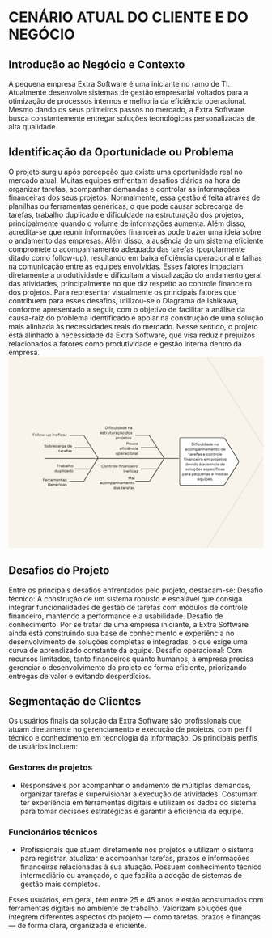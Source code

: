 # CENÁRIO ATUAL DO CLIENTE E DO NEGÓCIO
## Introdução ao Negócio e Contexto
A pequena empresa Extra Software é uma iniciante no ramo de TI. Atualmente desenvolve sistemas de gestão empresarial voltados para a otimização de processos internos e melhoria da eficiência operacional. Mesmo dando os seus primeiros passos no mercado, a Extra Software busca constantemente entregar soluções tecnológicas personalizadas de alta qualidade.

## Identificação da Oportunidade ou Problema
O projeto surgiu após percepção que existe uma oportunidade real no mercado atual. Muitas equipes enfrentam desafios diários na hora de organizar tarefas, acompanhar demandas e controlar as informações financeiras dos seus projetos. Normalmente, essa gestão é feita através de planilhas ou ferramentas genéricas, o que pode causar sobrecarga de tarefas, trabalho duplicado e dificuldade na estruturação dos projetos, principalmente quando o volume de informações aumenta. Além disso, acredita-se que reunir informações financeiras pode trazer uma ideia sobre o andamento das empresas.
Além disso, a ausência de um sistema eficiente compromete o acompanhamento adequado das tarefas (popularmente ditado como follow-up), resultando em baixa eficiência operacional e falhas na comunicação entre as equipes envolvidas. Esses fatores impactam diretamente a produtividade e dificultam a visualização do andamento geral das atividades, principalmente no que diz respeito ao controle financeiro dos projetos.
Para representar visualmente os principais fatores que contribuem para esses desafios, utilizou-se o Diagrama de Ishikawa, conforme apresentado a seguir, com o objetivo de facilitar a análise da causa-raiz do problema identificado e apoiar na construção de uma solução mais alinhada às necessidades reais do mercado.
Nesse sentido, o projeto está alinhado à necessidade da Extra Software, que visa reduzir prejuízos relacionados a fatores como produtividade e gestão interna dentro da empresa. 
![Diagrama de Ishikawa](../assets/ishikawa.jpg)

## Desafios do Projeto 
Entre os principais desafios enfrentados pelo projeto, destacam-se:
Desafio técnico: A construção de um sistema robusto e escalável que consiga integrar funcionalidades de gestão de tarefas com módulos de controle financeiro, mantendo a performance e a usabilidade.
Desafio de conhecimento: Por se tratar de uma empresa iniciante, a Extra Software ainda está construindo sua base de conhecimento e experiência no desenvolvimento de soluções completas e integradas, o que exige uma curva de aprendizado constante da equipe.
Desafio operacional: Com recursos limitados, tanto financeiros quanto humanos, a empresa precisa gerenciar o desenvolvimento do projeto de forma eficiente, priorizando entregas de valor e evitando desperdícios.

## Segmentação de Clientes
Os usuários finais da solução da Extra Software são profissionais que atuam diretamente no gerenciamento e execução de projetos, com perfil técnico e conhecimento em tecnologia da informação.
Os principais perfis de usuários incluem: </br>
### Gestores de projetos
<ul>
<li>Responsáveis por acompanhar o andamento de múltiplas demandas, organizar tarefas e supervisionar a execução de atividades. Costumam ter experiência em ferramentas digitais e utilizam os dados do sistema para tomar decisões estratégicas e garantir a eficiência da equipe.</li>
</ul>

### Funcionários técnicos
<ul>
<li>
Profissionais que atuam diretamente nos projetos e utilizam o sistema para registrar, atualizar e acompanhar tarefas, prazos e informações financeiras relacionadas à sua atuação. Possuem conhecimento técnico intermediário ou avançado, o que facilita a adoção de sistemas de gestão mais completos.
</li>
</ul>
Esses usuários, em geral, têm entre 25 e 45 anos e estão acostumados com ferramentas digitais no ambiente de trabalho. Valorizam soluções que integrem diferentes aspectos do projeto — como tarefas, prazos e finanças — de forma clara, organizada e eficiente.

